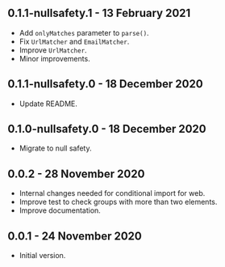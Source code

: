 ## 0.1.1-nullsafety.1 - 13 February 2021

- Add `onlyMatches` parameter to `parse()`. 
- Fix `UrlMatcher` and `EmailMatcher`.
- Improve `UrlMatcher`.
- Minor improvements.

## 0.1.1-nullsafety.0 - 18 December 2020

- Update README.

## 0.1.0-nullsafety.0 - 18 December 2020

- Migrate to null safety.

## 0.0.2 - 28 November 2020

- Internal changes needed for conditional import for web.
- Improve test to check groups with more than two elements.
- Improve documentation.

## 0.0.1 - 24 November 2020

- Initial version.
